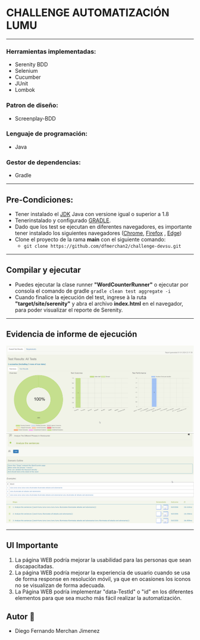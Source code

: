 # CHALLENGE AUTOMATIZACIÓN LUMU

---

### Herramientas implementadas:
* Serenity BDD
* Selenium
* Cucumber
* JUnit
* Lombok

### Patron de diseño: 
* Screenplay-BDD

### Lenguaje de programación:
* Java

### Gestor de dependencias:
* Gradle

---

## Pre-Condiciones:
* Tener instalado el [JDK](https://www.oracle.com/co/java/technologies/javase/javase8-archive-downloads.html) Java con versione igual o superior a 1.8
* Tenerinstalado y configurado [GRADLE](https://gradle.org/releases/).
* Dado que los test se ejecutan en diferentes navegadores, es importante tener instalado los siguientes navegadores ([Chrome](https://www.google.com/intl/es_es/chrome/), [Firefox](https://www.mozilla.org/es-ES/firefox/new/) , [Edge](https://www.microsoft.com/es-es/edge?form=MA13FJ))
* Clone el proyecto de la rama **main** con el siguiente comando:
  * `git clone https://github.com/dfmerchan2/challenge-devsu.git`

---

## Compilar y ejecutar
* Puedes ejecutar la clase runner **"WordCounterRunner"** o ejecutar por consola el comando de gradle `gradle clean test aggregate -i`
* Cuando finalice la ejecución del test, ingrese à la ruta **"target/site/serenity"** y abra el archivo **index.html** en el navegador, para poder visualizar el reporte de Serenity.

---

## Evidencia de informe de ejecución
![img.png](Evidence/img.png)
![img.png](Evidence/img2.png)

---

## UI Importante
1. La página WEB podría mejorar la usabilidad para las personas que sean discapacitadas. 
2. La página WEB podría mejorar la experiencia de usuario cuando se usa de forma response en resolución móvil, ya que en ocasiones los iconos no se visualizan de forma adecuada.
3. La Página WEB podría implementar "data-TestId" o "id" en los diferentes elementos para que sea mucho más fácil realizar la automatización.

## Autor 🤖

* Diego Fernando Merchan Jimenez
    
